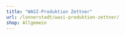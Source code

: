 ```yaml
---
title: "WASI-Produktion Zettner"
url: /lonnerstadt/wasi-produktion-zettner/
shop: Allgemein
---
```

